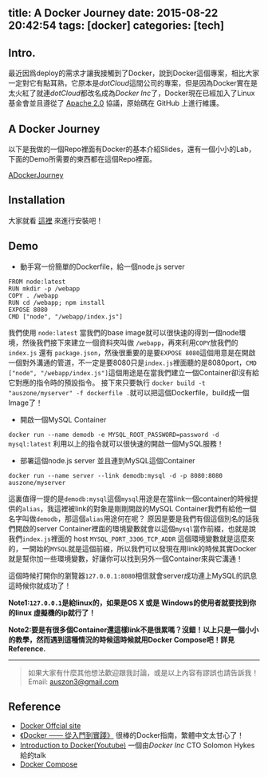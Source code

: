 title: A Docker Journey
date: 2015-08-22 20:42:54
tags: [docker]
categories: [tech]
---
## Intro.
最近因爲deploy的需求才讓我接觸到了Docker，說到Docker這個專案，相比大家一定對它有點耳熟，它原本是*dotCloud*這間公司的專案，但是因為Docker實在是太火紅了就連*dotCloud*都改名成為*Docker Inc*了，Docker現在已經加入了Linux基金會並且遵從了 [Apache 2.0](http://www.apache.org/licenses/LICENSE-2.0) 協議，原始碼在 GitHub 上進行維護。

## A Docker Journey
以下是我做的一個Repo裡面有Docker的基本介紹Slides，還有一個小小的Lab，下面的Demo所需要的東西都在這個Repo裡面。

[ADockerJourney](https://github.com/auszone/ADockerJourney)

## Installation

大家就看 [這裡](https://docs.docker.com/installation/) 來進行安裝吧！

## Demo

- 動手寫一份簡單的Dockerfile，給一個node.js server

```
FROM node:latest
RUN mkdir -p /webapp
COPY . /webapp
RUN cd /webapp; npm install
EXPOSE 8080
CMD ["node", "/webapp/index.js"]
```
我們使用 `node:latest` 當我們的base image就可以很快速的得到一個node環境，然後我們接下來建立一個資料夾叫做 `/webapp`，再來利用`COPY`放我們的 `index.js` 還有 `package.json`，然後很重要的是要`EXPOSE 8080`這個用意是在開啟一個對外溝通的管道，不一定是要8080只是`index.js`裡面聽的是8080port，`CMD ["node", "/webapp/index.js"]`這個用途是在當我們建立一個Container卻沒有給它對應的指令時的預設指令。
接下來只要執行 `docker build -t "auszone/myserver" -f dockerfile .`就可以把這個Dockerfile，build成一個Image了！

- 開啟一個MySQL Container

`docker run --name demodb -e MYSQL_ROOT_PASSWORD=password -d mysql:latest`
利用以上的指令就可以很快速的開啟一個MySQL服務！

- 部署這個node.js server 並且連到MySQL這個Container

`docker run --name server --link demodb:mysql -d -p 8080:8080 auszone/myserver`

這裏值得一提的是`demodb:mysql`這個`mysql`用途是在當link一個container的時候提供的`alias`，我這裡被link的對象是剛剛開啟的MySQL Container我們有給他一個名字叫做`demodb`，那這個`alias`用途何在呢？ 原因是要是我們有個這個別名的話我們開啟的server Container裡面的環境變數就會以這個`mysql`當作前綴，也就是說我們`index.js`裡面的 host `MYSQL_PORT_3306_TCP_ADDR` 這個環境變數就是這麼來的，一開始的`MYSQL`就是這個前綴，所以我們可以發現在用link的時候其實Docker就是幫你加一些環境變數，好讓你可以找到另外一個Container來與它溝通！

這個時候打開你的瀏覽器`127.0.0.1:8080`相信就會server成功連上MySQL的訊息這時候你就成功了！

**Note1:`127.0.0.1`是給linux的，如果是OS X 或是 Windows的使用者就要找到你的linux 虛擬機的ip就行了！**

**Note2:要是有很多個Container還這樣link不是很累嗎？沒錯！以上只是一個小小的教學，然而遇到這種情況的時候這時候就用Docker Compose吧！詳見Reference.**

___

> 如果大家有什麼其他想法歡迎跟我討論，或是以上內容有謬誤也請告訴我！Email: auszon3@gmail.com
 

## Reference

- [ Docker Offcial site ](https://docker.com)
- [《Docker —— 從入門到實踐­》](http://philipzheng.gitbooks.io/docker_practice/content/introduction/what.html) 很棒的Docker指南，繁體中文太甘心了！
- [Introduction to Docker(Youtube)](https://www.youtube.com/watch?v=Q5POuMHxW-0) 一個由*Docker Inc* CTO Solomon Hykes給的talk
- [Docker Compose](https://docs.docker.com/compose/)